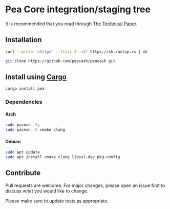 # Pea Core integration/staging tree

It is recommended that you read through [The Technical Paper](https://github.com/peacash/paper/blob/main/README.md).

## Installation

```bash
curl --proto '=https' --tlsv1.2 -sSf https://sh.rustup.rs | sh
```

```bash
git clone https://github.com/peacash/peacash.git
```

## Install using [Cargo](https://doc.rust-lang.org/cargo/)

```bash
cargo install pea
```

### Dependencies

#### Arch

```bash
sudo pacman -Sy
sudo pacman -S cmake clang
```

#### Debian

```bash
sudo apt update
sudo apt install cmake clang libssl-dev pkg-config
```

## Contribute

Pull requests are welcome. For major changes, please open an issue first to discuss what you would like to change.

Please make sure to update tests as appropriate.
